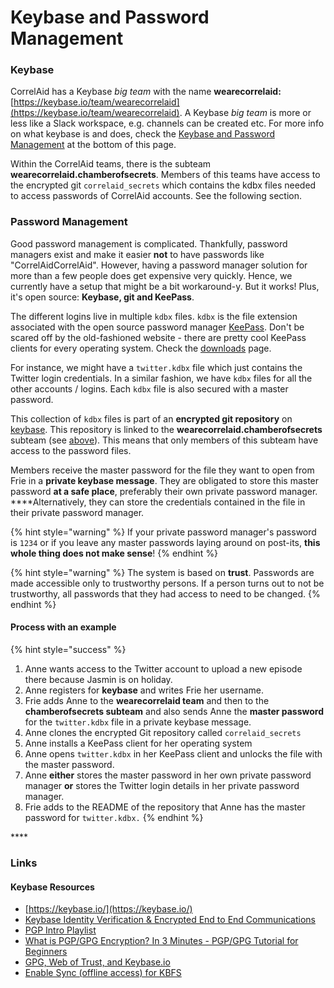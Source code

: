 # Keybase and Password Management

### Keybase

CorrelAid has a Keybase _big team_ with the name **wearecorrelaid:** [https://keybase.io/team/wearecorrelaid](https://keybase.io/team/wearecorrelaid). A Keybase _big team_ is more or less like a Slack workspace, e.g. channels can be created etc. For more info on what keybase is and does, check the [Keybase and Password Management](keybase-and-password-management.md#keybase-resources) at the bottom of this page.

Within the CorrelAid teams, there is the subteam **wearecorrelaid.chamberofsecrets**. Members of this teams have access to the encrypted git `correlaid_secrets` which contains the kdbx files needed to access passwords of CorrelAid accounts. See the following section.

#### 

### Password Management

Good password management is complicated. Thankfully, password managers exist and make it easier **not** to have passwords like "CorrelAidCorrelAid". However, having a password manager solution for more than a few people does get expensive very quickly. Hence, we currently have a setup that might be a bit workaround-y. But it works! Plus, it's open source: **Keybase, git and KeePass**. 

The different logins live in multiple `kdbx` files. `kdbx` is the file extension associated with the open source password manager [KeePass](https://keepass.info/). Don't be scared off by the old-fashioned website - there are pretty cool KeePass clients for every operating system. Check the [downloads](https://keepass.info/download.html) page.

For instance, we might have a `twitter.kdbx` file which just contains the Twitter login credentials. In a similar fashion, we have `kdbx` files for all the other accounts / logins. Each `kdbx` file is also secured with a master password. 

This collection of `kdbx` files is part of an **encrypted git repository** on [keybase](https://keybase.io). This repository is linked to the **wearecorrelaid.chamberofsecrets** subteam \(see [above](keybase-and-password-management.md#keybase)\). This means that only members of this subteam have access to the password files.

Members receive the master password for the file they want to open from Frie in a **private keybase message**. They are obligated to store this master password **at a safe place**, preferably their own private password manager. ****Alternatively, they can store the credentials contained in the file in their private password manager.   


{% hint style="warning" %}
If your private password manager's password is `1234` or if you leave any master passwords laying around on post-its, **this whole thing does not make sense**!
{% endhint %}

{% hint style="warning" %}
The system is based on **trust**. Passwords are made accessible only to trustworthy persons. If a person turns out to not be trustworthy, all passwords that they had access to need to be changed.
{% endhint %}

#### Process with an example

{% hint style="success" %}
1. Anne wants access to the Twitter account to upload a new episode there because Jasmin is on holiday.
2. Anne registers for **keybase** and writes Frie her username.
3. Frie adds Anne to the **wearecorrelaid team** and then to the **chamberofsecrets subteam** and also sends Anne the **master password** for the `twitter.kdbx` file in a private keybase message.
4. Anne clones the encrypted Git repository called `correlaid_secrets` 
5. Anne installs a KeePass client for her operating system 
6. Anne opens `twitter.kdbx`  in her KeePass client and unlocks the file with the master password.
7. Anne **either** stores the master password in her own private password manager **or** stores the Twitter login details in her private password manager.
8. Frie adds to the README of the repository that Anne has the master password for `twitter.kdbx.` 
{% endhint %}

\*\*\*\*

### Links

#### Keybase Resources

* [https://keybase.io/](https://keybase.io/)
* [Keybase Identity Verification & Encrypted End to End Communications](https://www.youtube.com/watch?v=Xcvx10ZUV5w)
* [PGP Intro Playlist](https://www.youtube.com/watch?v=fP0x-YFSh-E&list=PLOZKbRUo9H_pCTg8XdvkyGZ_lJbl1AA5X)
* [What is PGP/GPG Encryption? In 3 Minutes - PGP/GPG Tutorial for Beginners](https://www.youtube.com/watch?v=1-MPcUHhXoc&t=39s)
* [GPG, Web of Trust, and Keybase.io](https://snorre.io/gpg-web-of-trust-and-keybase-io/)
* [Enable Sync \(offline access\) for KBFS](https://news.ycombinator.com/item?id=20166010)


